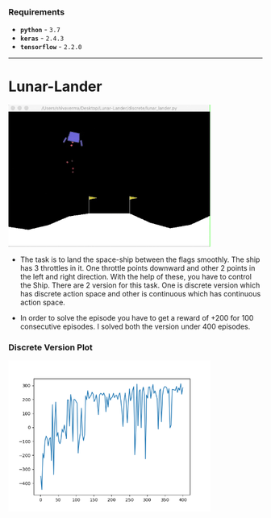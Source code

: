 ### Requirements

- **`python`** - `3.7`
- **`keras`** -  `2.4.3`
- **`tensorflow`** -  `2.2.0`

---

# Lunar-Lander

<img src=discrete/images/training/after_training.gif width="400">

- The task is to land the space-ship between the flags smoothly. The ship has 3 throttles in it. One throttle points downward and other 2 points in the left and right direction. With the help of these, you have to control the Ship. There are 2 version for this task. One is discrete version which has discrete action space and other is continuous which has continuous action space.

- In order to solve the episode you have to get a reward of +200 for 100 consecutive episodes. I solved both the version under 400 episodes.

### Discrete Version Plot
<img src=discrete/lander.png width="400">
